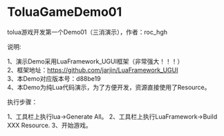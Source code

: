 # ToluaGameDemo01
tolua游戏开发第一个Demo01（三消演示），作者：roc_hgh  

说明:  

1、演示Demo采用LuaFramework_UGUI框架（非常强大！！！）  
2、框架地址：https://github.com/jarjin/LuaFramework_UGUI  
3、本Demo对应版本号：d88be19  
4、本Demo为纯Lua代码演示，为了方便开发，资源直接使用了Resource。  

执行步骤：

1、工具栏上执行lua->Generate All。
2、工具栏上执行LuaFramework->Build XXX Resource.
3、开始游戏。